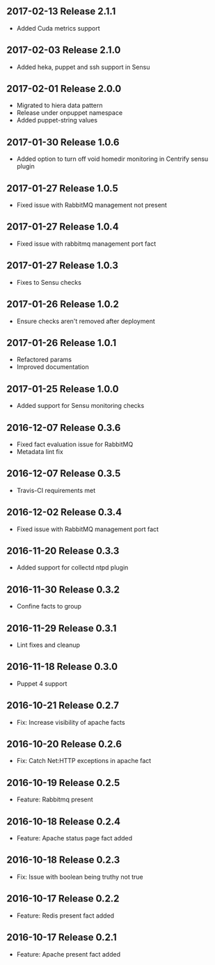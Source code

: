 ## 2017-02-13 Release 2.1.1

* Added Cuda metrics support

## 2017-02-03 Release 2.1.0

* Added heka, puppet and ssh support in Sensu

## 2017-02-01 Release 2.0.0

* Migrated to hiera data pattern
* Release under onpuppet namespace
* Added puppet-string values

## 2017-01-30 Release 1.0.6

* Added option to turn off void homedir monitoring in Centrify sensu plugin

## 2017-01-27 Release 1.0.5

* Fixed issue with RabbitMQ management not present

## 2017-01-27 Release 1.0.4

* Fixed issue with rabbitmq management port fact

## 2017-01-27 Release 1.0.3

* Fixes to Sensu checks

## 2017-01-26 Release 1.0.2

* Ensure checks aren't removed after deployment

## 2017-01-26 Release 1.0.1

* Refactored params
* Improved documentation

## 2017-01-25 Release 1.0.0

* Added support for Sensu monitoring checks

## 2016-12-07 Release 0.3.6

* Fixed fact evaluation issue for RabbitMQ
* Metadata lint fix

## 2016-12-07 Release 0.3.5

* Travis-CI requirements met

## 2016-12-02 Release 0.3.4

* Fixed issue with RabbitMQ management port fact

## 2016-11-20 Release 0.3.3

* Added support for collectd ntpd plugin

## 2016-11-30 Release 0.3.2

* Confine facts to group

## 2016-11-29 Release 0.3.1

* Lint fixes and cleanup

## 2016-11-18 Release 0.3.0

* Puppet 4 support

## 2016-10-21 Release 0.2.7

* Fix: Increase visibility of apache facts

## 2016-10-20 Release 0.2.6

* Fix: Catch Net:HTTP exceptions in apache fact

## 2016-10-19 Release 0.2.5

* Feature: Rabbitmq present

## 2016-10-18 Release 0.2.4

* Feature: Apache status page fact added

## 2016-10-18 Release 0.2.3

* Fix: Issue with boolean being truthy not true

## 2016-10-17 Release 0.2.2

* Feature: Redis present fact added

## 2016-10-17 Release 0.2.1

* Feature: Apache present fact added

